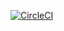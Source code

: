 [![CircleCI](https://circleci.com/gh/anton46/Movie-App-Playground.svg?style=svg)](https://circleci.com/gh/anton46/Movie-App-Playground)
